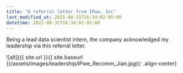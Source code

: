 ```yaml
---
title: "A referral letter from IPwe, Inc"
last_modified_at: 2021-08-31T16:34:02-05:00
datetime: 2021-08-31T16:34:02-05:00
---
```


Being a lead data scientist intern, the company acknowledged my leadership via this referral letter. 

![alt]({{ site.url }}{{ site.baseurl }}/assets/images/leadership/IPwe_Recomm_Jian.jpg){: .align-center}
